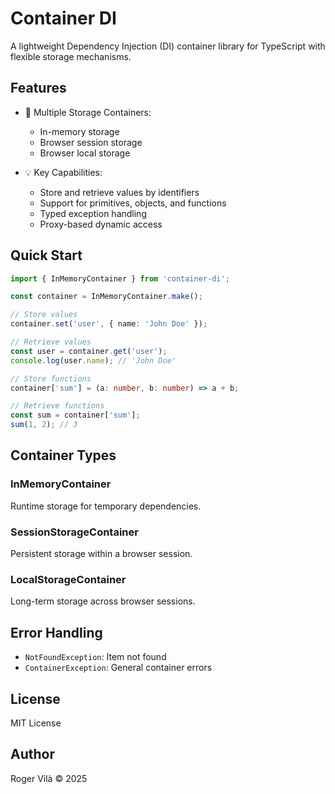 # Container DI

A lightweight Dependency Injection (DI) container library for TypeScript with flexible storage mechanisms.

## Features

- 🚀 Multiple Storage Containers:
  - In-memory storage
  - Browser session storage
  - Browser local storage

- 💡 Key Capabilities:
  - Store and retrieve values by identifiers
  - Support for primitives, objects, and functions
  - Typed exception handling
  - Proxy-based dynamic access

## Quick Start

```typescript
import { InMemoryContainer } from 'container-di';

const container = InMemoryContainer.make();

// Store values
container.set('user', { name: 'John Doe' });

// Retrieve values
const user = container.get('user');
console.log(user.name); // 'John Doe'

// Store functions
container['sum'] = (a: number, b: number) => a + b;

// Retrieve functions
const sum = container['sum'];
sum(1, 2); // 3
```

## Container Types

### InMemoryContainer
Runtime storage for temporary dependencies.

### SessionStorageContainer
Persistent storage within a browser session.

### LocalStorageContainer
Long-term storage across browser sessions.

## Error Handling

- `NotFoundException`: Item not found
- `ContainerException`: General container errors

## License

MIT License

## Author

Roger Vilà &copy; 2025
